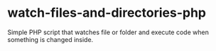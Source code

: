 # watch-files-and-directories-php
Simple PHP script that watches file or folder and execute code when something is changed inside.
